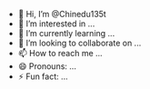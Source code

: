 - 👋 Hi, I’m @Chinedu135t
- 👀 I’m interested in ...
- 🌱 I’m currently learning ...
- 💞️ I’m looking to collaborate on ...
- 📫 How to reach me ...
- 😄 Pronouns: ...
- ⚡ Fun fact: ...

<!---
Chinedu135t/Chinedu135t is a ✨ special ✨ repository because its `README.md` (this file) appears on your GitHub profile.
You can click the Preview link to take a look at your changes.
--->
